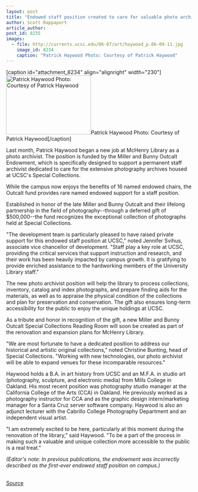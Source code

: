 ```yaml
---
layout: post
title: "Endowed staff position created to care for valuable photo archives"
author: Scott Rappaport
article_author: 
post_id: 8235
images:
  - file: http://currents.ucsc.edu/06-07/art/haywood_p.06-09-11.jpg
    image_id: 8234
    caption: "Patrick Haywood Photo: Courtesy of Patrick Haywood"
---
```


[caption id="attachment_8234" align="alignright" width="230"]<a href="http://dev-ucsc-news.pantheonsite.io/wp-content/uploads/2006/09/haywood_p.06-09-11.jpg"><img class="size-full wp-image-8234" src="http://dev-ucsc-news.pantheonsite.io/wp-content/uploads/2006/09/haywood_p.06-09-11.jpg" alt="Patrick Haywood Photo: Courtesy of Patrick Haywood" width="230" height="161" /></a>Patrick Haywood Photo: Courtesy of Patrick Haywood[/caption]
<a name="content" id="content"></a>
<p>
  Last month, Patrick Haywood began a new job at McHenry Library as a photo archivist. The position is funded by the Miller and Bunny Outcalt Endowment, which is specifically designed to support a permanent staff archivist dedicated to care for the extensive photography archives housed at UCSC's Special Collections.
</p>
<p>
  While the campus now enjoys the benefits of 16 named endowed chairs, the Outcalt fund provides rare named endowed support for a staff position.
</p>
<p>
  Established in honor of the late Miller and Bunny Outcalt and their lifelong partnership in the field of photography--through a deferred gift of $500,000--the fund recognizes the exceptional collection of photographs held at Special Collections.
</p>
<p>
  "The development team is particularly pleased to have raised private support for this endowed staff position at UCSC," noted Jennifer Svihus, associate vice chancellor of development. "Staff play a key role at UCSC, providing the critical services that support instruction and research, and their work has been heavily impacted by campus growth. It is gratifying to provide enriched assistance to the hardworking members of the University Library staff."
</p>
<p>
  The new photo archivist position will help the library to process collections, inventory, catalog and index photographs, and prepare finding aids for the materials, as well as to appraise the physical condition of the collections and plan for preservation and conservation. The gift also ensures long-term accessibility for the public to enjoy the unique holdings at UCSC.
</p>
<p>
  As a tribute and honor in recognition of the gift, a new Miller and Bunny Outcalt Special Collections Reading Room will soon be created as part of the renovation and expansion plans for McHenry Library.
</p>
<p>
  "We are most fortunate to have a dedicated position to address our historical and artistic original collections," noted Christine Bunting, head of Special Collections. "Working with new technologies, our photo archivist will be able to expand venues for these incomparable resources."
</p>
<p>
  Haywood holds a B.A. in art history from UCSC and an M.F.A. in studio art (photography, sculpture, and electronic media) from Mills College in Oakland. His most recent position was photography studio manager at the California College of the Arts (CCA) in Oakland. He previously worked as a photography instructor for CCA and as the graphic design intern/marketing manager for a Santa Cruz server software company. Haywood is also an adjunct lecturer with the Cabrillo College Photography Department and an independent visual artist.
</p>
<p>
  "I am extremely excited to be here, particularly at this moment during the renovation of the library," said Haywood. "To be a part of the process in making such a valuable and unique collection more accessible to the public is a real treat."
</p>
<p>
  <i>(Editor's note: In previous publications, the endowment was incorrectly described as the first-ever endowed staff position on campus.)</i><br>
  <br>
</p>
<p><a href="http://www1.ucsc.edu/currents/06-07/09-11/staffer.asp" title="Permalink to staffer">Source</a></p>
